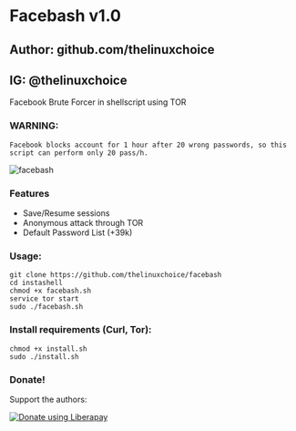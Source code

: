 # Facebash v1.0
## Author: github.com/thelinuxchoice
## IG: @thelinuxchoice
Facebook Brute Forcer in shellscript using TOR

### WARNING:
```
Facebook blocks account for 1 hour after 20 wrong passwords, so this script can perform only 20 pass/h.
```

![facebash](https://user-images.githubusercontent.com/34893261/37884926-d3f1df94-3088-11e8-98c3-1513f22e627c.png)

### Features

- Save/Resume sessions
- Anonymous attack through TOR
- Default Password List (+39k)


### Usage:

```
git clone https://github.com/thelinuxchoice/facebash
cd instashell
chmod +x facebash.sh
service tor start
sudo ./facebash.sh
```

### Install requirements (Curl, Tor):

```
chmod +x install.sh
sudo ./install.sh
```
### Donate!
Support the authors:

<noscript><a href="https://liberapay.com/thelinuxchoice/donate"><img alt="Donate using Liberapay" src="https://liberapay.com/assets/widgets/donate.svg"></a></noscript>
